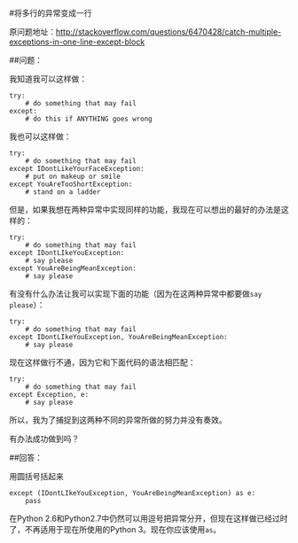 #将多行的异常变成一行

原问题地址：http://stackoverflow.com/questions/6470428/catch-multiple-exceptions-in-one-line-except-block

##问题：

我知道我可以这样做：

    try:
        # do something that may fail
    except:
        # do this if ANYTHING goes wrong

我也可以这样做：

    try:
        # do something that may fail
    except IDontLikeYourFaceException:
        # put on makeup or smile
    except YouAreTooShortException:
        # stand on a ladder

但是，如果我想在两种异常中实现同样的功能，我现在可以想出的最好的办法是这样的：

    try:
        # do something that may fail
    except IDontLIkeYouException:
        # say please
    except YouAreBeingMeanException:
        # say please

有没有什么办法让我可以实现下面的功能（因为在这两种异常中都要做`say please`）：

    try:
        # do something that may fail
    except IDontLIkeYouException, YouAreBeingMeanException:
        # say please

现在这样做行不通，因为它和下面代码的语法相匹配：

    try:
        # do something that may fail
    except Exception, e:
        # say please


所以，我为了捕捉到这两种不同的异常所做的努力并没有奏效。

有办法成功做到吗？

##回答：

用圆括号括起来

    except (IDontLIkeYouException, YouAreBeingMeanException) as e:
        pass

在Python 2.6和Python2.7中仍然可以用逗号把异常分开，但现在这样做已经过时了，不再适用于现在所使用的Python 3。现在你应该使用`as`。
